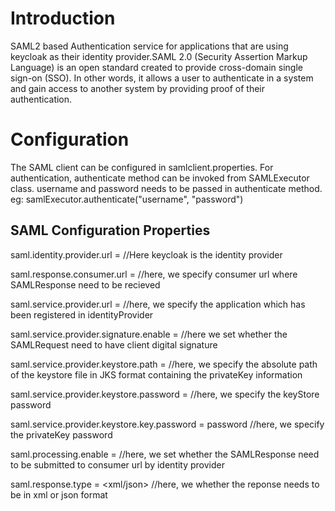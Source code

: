 # Introduction
SAML2 based Authentication service for applications that are using keycloak as their identity provider.SAML 2.0 (Security Assertion Markup Language) is an 
open standard created to provide cross-domain single sign-on (SSO). In other words, it allows a user to authenticate in a system and gain access to another system by providing proof of their authentication.

# Configuration

The SAML client can be configured in samlclient.properties. For authentication, authenticate method can be invoked from SAMLExecutor class.
username and password needs to be passed in authenticate method.
eg: samlExecutor.authenticate("username", "password")

## SAML Configuration Properties

saml.identity.provider.url = <identityProviderURL> //Here keycloak is the identity provider

saml.response.consumer.url = <consumerUrl> //here, we specify consumer url where SAMLResponse need to be recieved

saml.service.provider.url = <serviceProvider> //here, we specify the application which has been registered in identityProvider

saml.service.provider.signature.enable = <BooleanValue> //here we set whether the SAMLRequest need to have client digital signature

saml.service.provider.keystore.path = <KeyStoreFilePath> //here, we specify the absolute path of the keystore file in JKS format containing the privateKey information

saml.service.provider.keystore.password = <KeyStorePassword> //here, we specify the keyStore password

saml.service.provider.keystore.key.password = password //here, we specify the privateKey password 

saml.processing.enable = <BooleanValue> //here, we set whether the SAMLResponse need to be submitted to consumer url by identity provider

saml.response.type = <xml/json> //here, we whether the reponse needs to be in xml or json format
